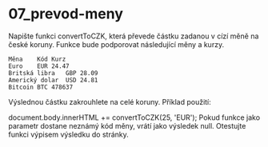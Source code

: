 # 07_prevod-meny

Napište funkci convertToCZK, která převede částku zadanou v cízí měně na české koruny. Funkce bude podporovat následující měny a kurzy.

    Měna	Kód	Kurz
    Euro	EUR	24.47
    Britská libra	GBP	28.09
    Americký dolar	USD	24.81
    Bitcoin	BTC	478637

Výslednou částku zakrouhlete na celé koruny. Příklad použití:

document.body.innerHTML += convertToCZK(25, 'EUR');
Pokud funkce jako parametr dostane neznámý kód měny, vrátí jako výsledek null. Otestujte funkci výpisem výsledku do stránky.
